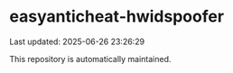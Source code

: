 # easyanticheat-hwidspoofer

Last updated: 2025-06-26 23:26:29

This repository is automatically maintained.
